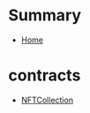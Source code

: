# Summary
- [Home](README.md)
# contracts
  - [NFTCollection](contracts/NFTMarketplace.sol/contract.NFTCollection.md)
